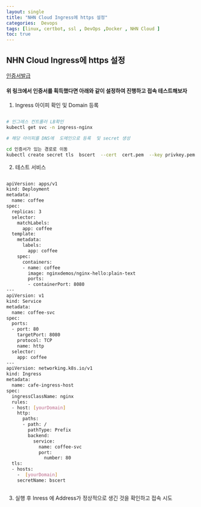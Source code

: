 ```yaml
---
layout: single
title: "NHN Cloud Ingress에 https 설정"
categories:  Devops
tags: [linux, certbot, ssl , DevOps ,Docker , NHN Cloud ]
toc: true
---
```



## NHN Cloud Ingress에 https 설정


[인증서발급](https://parkbeomsub.github.io/devops/Docker%EB%A5%BC-%ED%99%9C%EC%9A%A9%ED%95%98%EC%97%AC-https-%EC%9D%B8%EC%A6%9D%EC%84%9C-%EB%B0%9C%EA%B8%89/)

#### 위 링크에서 인증서를 획득했다면 아래와 같이 설정하여 진행하고 접속 테스트해보자

1. Ingress 아이피 확인 및 Domain 등록

~~~bash

# 인그레스 컨트롤러 LB확인 
kubectl get svc -n ingress-nginx

# 해당 아이피를 DNS에  도메인으로 등록  및 secret 생성

cd 인증서가 있는 경로로 이동
kubectl create secret tls  bscert  --cert  cert.pem  --key privkey.pem


~~~


2. 테스트 서비스 

~~~bash

apiVersion: apps/v1
kind: Deployment
metadata:
  name: coffee
spec:
  replicas: 3
  selector:
    matchLabels:
      app: coffee
  template:
    metadata:
      labels:
        app: coffee
    spec:
      containers:
      - name: coffee
        image: nginxdemos/nginx-hello:plain-text
        ports:
        - containerPort: 8080
---
apiVersion: v1
kind: Service
metadata:
  name: coffee-svc
spec:
  ports:
  - port: 80
    targetPort: 8080
    protocol: TCP
    name: http
  selector:
    app: coffee
---
apiVersion: networking.k8s.io/v1
kind: Ingress
metadata:
  name: cafe-ingress-host
spec:
  ingressClassName: nginx
  rules:
  - host: [yourDomain]
    http:
      paths:
      - path: /
        pathType: Prefix
        backend:
          service:
            name: coffee-svc
            port:
              number: 80
  tls:
  - hosts:
    -  [yourDomain]
    secretName: bscert



~~~


3. 실행 후 Inress 에 Address가 정상적으로 생긴 것을 확인하고 접속 시도




